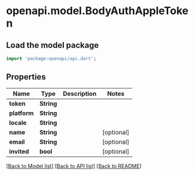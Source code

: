 # openapi.model.BodyAuthAppleToken

## Load the model package
```dart
import 'package:openapi/api.dart';
```

## Properties
Name | Type | Description | Notes
------------ | ------------- | ------------- | -------------
**token** | **String** |  | 
**platform** | **String** |  | 
**locale** | **String** |  | 
**name** | **String** |  | [optional] 
**email** | **String** |  | [optional] 
**invited** | **bool** |  | [optional] 

[[Back to Model list]](../README.md#documentation-for-models) [[Back to API list]](../README.md#documentation-for-api-endpoints) [[Back to README]](../README.md)


